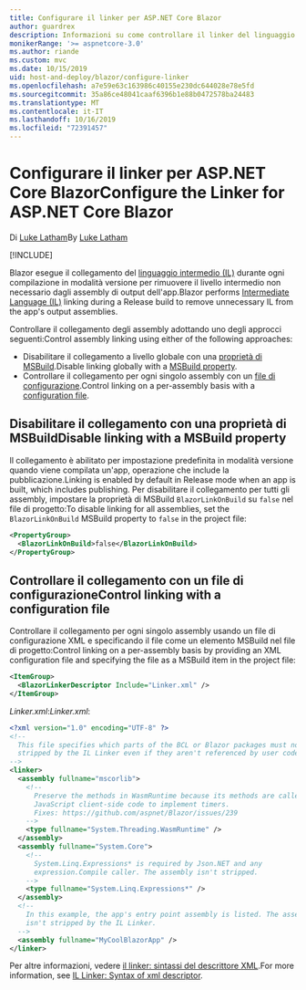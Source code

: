 ```yaml
---
title: Configurare il linker per ASP.NET Core Blazor
author: guardrex
description: Informazioni su come controllare il linker del linguaggio intermedio (IL) quando si compila un'app Blazor.
monikerRange: '>= aspnetcore-3.0'
ms.author: riande
ms.custom: mvc
ms.date: 10/15/2019
uid: host-and-deploy/blazor/configure-linker
ms.openlocfilehash: a7e59e63c163986c40155e230dc644028e78e5fd
ms.sourcegitcommit: 35a86ce48041caaf6396b1e88b0472578ba24483
ms.translationtype: MT
ms.contentlocale: it-IT
ms.lasthandoff: 10/16/2019
ms.locfileid: "72391457"
---
```

# <a name="configure-the-linker-for-aspnet-core-blazor"></a><span data-ttu-id="9c1cf-103">Configurare il linker per ASP.NET Core Blazor</span><span class="sxs-lookup"><span data-stu-id="9c1cf-103">Configure the Linker for ASP.NET Core Blazor</span></span>

<span data-ttu-id="9c1cf-104">Di [Luke Latham](https://github.com/guardrex)</span><span class="sxs-lookup"><span data-stu-id="9c1cf-104">By [Luke Latham](https://github.com/guardrex)</span></span>

[!INCLUDE[](~/includes/blazorwasm-preview-notice.md)]

<span data-ttu-id="9c1cf-105">Blazor esegue il collegamento del [linguaggio intermedio (IL)](/dotnet/standard/managed-code#intermediate-language--execution) durante ogni compilazione in modalità versione per rimuovere il livello intermedio non necessario dagli assembly di output dell'app.</span><span class="sxs-lookup"><span data-stu-id="9c1cf-105">Blazor performs [Intermediate Language (IL)](/dotnet/standard/managed-code#intermediate-language--execution) linking during a Release build to remove unnecessary IL from the app's output assemblies.</span></span>

<span data-ttu-id="9c1cf-106">Controllare il collegamento degli assembly adottando uno degli approcci seguenti:</span><span class="sxs-lookup"><span data-stu-id="9c1cf-106">Control assembly linking using either of the following approaches:</span></span>

* <span data-ttu-id="9c1cf-107">Disabilitare il collegamento a livello globale con una [proprietà di MSBuild](#disable-linking-with-a-msbuild-property).</span><span class="sxs-lookup"><span data-stu-id="9c1cf-107">Disable linking globally with a [MSBuild property](#disable-linking-with-a-msbuild-property).</span></span>
* <span data-ttu-id="9c1cf-108">Controllare il collegamento per ogni singolo assembly con un [file di configurazione](#control-linking-with-a-configuration-file).</span><span class="sxs-lookup"><span data-stu-id="9c1cf-108">Control linking on a per-assembly basis with a [configuration file](#control-linking-with-a-configuration-file).</span></span>

## <a name="disable-linking-with-a-msbuild-property"></a><span data-ttu-id="9c1cf-109">Disabilitare il collegamento con una proprietà di MSBuild</span><span class="sxs-lookup"><span data-stu-id="9c1cf-109">Disable linking with a MSBuild property</span></span>

<span data-ttu-id="9c1cf-110">Il collegamento è abilitato per impostazione predefinita in modalità versione quando viene compilata un'app, operazione che include la pubblicazione.</span><span class="sxs-lookup"><span data-stu-id="9c1cf-110">Linking is enabled by default in Release mode when an app is built, which includes publishing.</span></span> <span data-ttu-id="9c1cf-111">Per disabilitare il collegamento per tutti gli assembly, impostare la proprietà di MSBuild `BlazorLinkOnBuild` su `false` nel file di progetto:</span><span class="sxs-lookup"><span data-stu-id="9c1cf-111">To disable linking for all assemblies, set the `BlazorLinkOnBuild` MSBuild property to `false` in the project file:</span></span>

```xml
<PropertyGroup>
  <BlazorLinkOnBuild>false</BlazorLinkOnBuild>
</PropertyGroup>
```

## <a name="control-linking-with-a-configuration-file"></a><span data-ttu-id="9c1cf-112">Controllare il collegamento con un file di configurazione</span><span class="sxs-lookup"><span data-stu-id="9c1cf-112">Control linking with a configuration file</span></span>

<span data-ttu-id="9c1cf-113">Controllare il collegamento per ogni singolo assembly usando un file di configurazione XML e specificando il file come un elemento MSBuild nel file di progetto:</span><span class="sxs-lookup"><span data-stu-id="9c1cf-113">Control linking on a per-assembly basis by providing an XML configuration file and specifying the file as a MSBuild item in the project file:</span></span>

```xml
<ItemGroup>
  <BlazorLinkerDescriptor Include="Linker.xml" />
</ItemGroup>
```

<span data-ttu-id="9c1cf-114">*Linker.xml*:</span><span class="sxs-lookup"><span data-stu-id="9c1cf-114">*Linker.xml*:</span></span>

```xml
<?xml version="1.0" encoding="UTF-8" ?>
<!--
  This file specifies which parts of the BCL or Blazor packages must not be
  stripped by the IL Linker even if they aren't referenced by user code.
-->
<linker>
  <assembly fullname="mscorlib">
    <!--
      Preserve the methods in WasmRuntime because its methods are called by 
      JavaScript client-side code to implement timers.
      Fixes: https://github.com/aspnet/Blazor/issues/239
    -->
    <type fullname="System.Threading.WasmRuntime" />
  </assembly>
  <assembly fullname="System.Core">
    <!--
      System.Linq.Expressions* is required by Json.NET and any 
      expression.Compile caller. The assembly isn't stripped.
    -->
    <type fullname="System.Linq.Expressions*" />
  </assembly>
  <!--
    In this example, the app's entry point assembly is listed. The assembly
    isn't stripped by the IL Linker.
  -->
  <assembly fullname="MyCoolBlazorApp" />
</linker>
```

<span data-ttu-id="9c1cf-115">Per altre informazioni, vedere [il linker: sintassi del descrittore XML](https://github.com/mono/linker/blob/master/src/linker/README.md#syntax-of-xml-descriptor).</span><span class="sxs-lookup"><span data-stu-id="9c1cf-115">For more information, see [IL Linker: Syntax of xml descriptor](https://github.com/mono/linker/blob/master/src/linker/README.md#syntax-of-xml-descriptor).</span></span>
